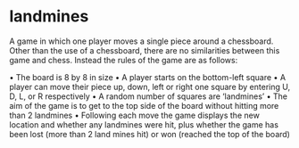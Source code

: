 # landmines
A game in which one player moves a single piece around a chessboard. Other than the use of a chessboard, there are no similarities between this game and chess. 
Instead the rules of the game are as follows: 

• The board is 8 by 8 in size 
• A player starts on the bottom-left square 
• A player can move their piece up, down, left or right one square by entering U, D, L, or R respectively 
• A random number of squares are ‘landmines’ 
• The aim of the game is to get to the top side of the board without hitting more than 2 landmines 
• Following each move the game displays the new location and whether any landmines were hit, plus whether the game has been lost (more than 2 land mines hit) or won (reached the top of the board) 
